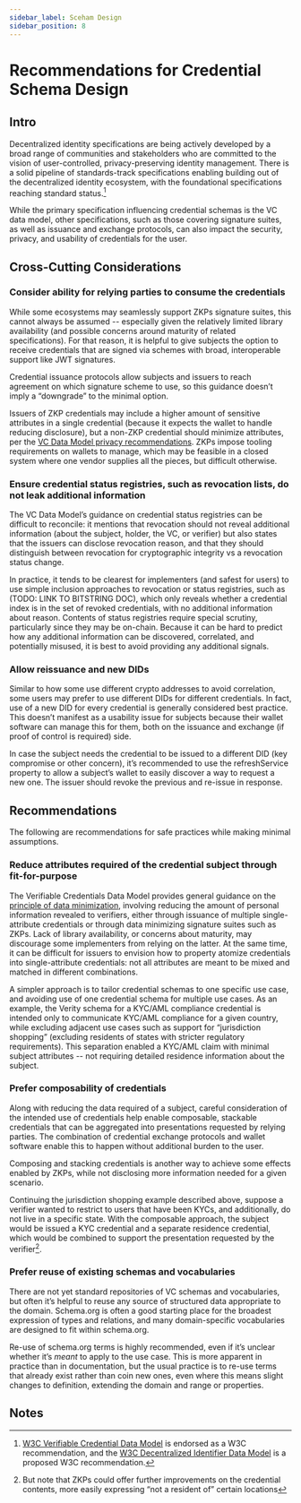 ```yaml
---
sidebar_label: Sceham Design
sidebar_position: 8
---
```


# Recommendations for Credential Schema Design

## Intro

Decentralized identity specifications are being actively developed by a broad range of communities and stakeholders who are committed to the vision of user-controlled, privacy-preserving identity management. There is a solid pipeline of standards-track specifications enabling building out of the decentralized identity ecosystem, with the foundational specifications reaching standard status.[^1]

While the primary specification influencing credential schemas is the VC data model, other specifications, such as those covering signature suites, as well as issuance and exchange protocols, can also impact the security, privacy, and usability of credentials for the user.

## Cross-Cutting Considerations

### Consider ability for relying parties to consume the credentials

While some ecosystems may seamlessly support ZKPs signature suites, this cannot always be assumed -- especially given the relatively limited library availability (and possible concerns around maturity of related specifications). For that reason, it is helpful to give subjects the option to receive credentials that are signed via schemes with broad, interoperable support like JWT signatures.

Credential issuance protocols allow subjects and issuers to reach agreement on which signature scheme to use, so this guidance doesn’t imply a “downgrade” to the minimal option.

Issuers of ZKP credentials may include a higher amount of sensitive attributes in a single credential (because it expects the wallet to handle reducing disclosure), but a non-ZKP credential should minimize attributes, per the [VC Data Model privacy recommendations](https://www.w3.org/TR/did-core/#privacy-considerations). ZKPs impose tooling requirements on wallets to manage, which may be feasible in a closed system where one vendor supplies all the pieces, but difficult otherwise.

### Ensure credential status registries, such as revocation lists, do not leak additional information

The VC Data Model’s guidance on credential status registries can be difficult to reconcile: it mentions that revocation should not reveal additional information (about the subject, holder, the VC, or verifier) but also states that the issuers can disclose revocation reason, and that they should distinguish between revocation for cryptographic integrity vs a revocation status change.

In practice, it tends to be clearest for implementers (and safest for users) to use simple inclusion approaches to revocation or status registries, such as (TODO: LINK TO BITSTRING DOC), which only reveals whether a credential index is in the set of revoked credentials, with no additional information about reason. Contents of status registries require special scrutiny, particularly since they may be on-chain. Because it can be hard to predict how any additional information can be discovered, correlated, and potentially misused, it is best to avoid providing any additional signals.

### Allow reissuance and new DIDs

Similar to how some use different crypto addresses to avoid correlation, some users may prefer to use different DIDs for different credentials. In fact, use of a new DID for every credential is generally considered best practice. This doesn’t manifest as a usability issue for subjects because their wallet software can manage this for them, both on the issuance and exchange (if proof of control is required) side.

In case the subject needs the credential to be issued to a different DID (key compromise or other concern), it’s recommended to use the refreshService property to allow a subject’s wallet to easily discover a way to request a new one. The issuer should revoke the previous and re-issue in response.

## Recommendations

The following are recommendations for safe practices while making minimal assumptions.

### Reduce attributes required of the credential subject through fit-for-purpose

The Verifiable Credentials Data Model provides general guidance on the [principle of data minimization](https://www.w3.org/TR/vc-data-model/#the-principle-of-data-minimization), involving reducing the amount of personal information revealed to verifiers, either through issuance of multiple single-attribute credentials or through data minimizing signature suites such as ZKPs. Lack of library availability, or concerns about maturity, may discourage some implementers from relying on the latter. At the same time, it can be difficult for issuers to envision how to property atomize credentials into single-attribute credentials: not all attributes are meant to be mixed and matched in different combinations.

A simpler approach is to tailor credential schemas to one specific use case, and avoiding use of one credential schema for multiple use cases. As an example, the Verity schema for a KYC/AML compliance credential is intended only to communicate KYC/AML compliance for a given country, while excluding adjacent use cases such as support for “jurisdiction shopping” (excluding residents of states with stricter regulatory requirements). This separation enabled a KYC/AML claim with minimal subject attributes -- not requiring detailed residence information about the subject.

### Prefer composability of credentials

Along with reducing the data required of a subject, careful consideration of the intended use of credentials help enable composable, stackable credentials that can be aggregated into presentations requested by relying parties. The combination of credential exchange protocols and wallet software enable this to happen without additional burden to the user.

Composing and stacking credentials is another way to achieve some effects enabled by ZKPs, while not disclosing more information needed for a given scenario.

Continuing the jurisdiction shopping example described above, suppose a verifier wanted to restrict to users that have been KYCs, and additionally, do not live in a specific state. With the composable approach, the subject would be issued a KYC credential and a separate residence credential, which would be combined to support the presentation requested by the verifier[^2].

### Prefer reuse of existing schemas and vocabularies

There are not yet standard repositories of VC schemas and vocabularies, but often it’s helpful to reuse any source of structured data appropriate to the domain. Schema.org is often a good starting place for the broadest expression of types and relations, and many domain-specific vocabularies are designed to fit within schema.org.

Re-use of schema.org terms is highly recommended, even if it’s unclear whether it’s _meant_ to apply to the use case. This is more apparent in practice than in documentation, but the usual practice is to re-use terms that already exist rather than coin new ones, even where this means slight changes to definition, extending the domain and range or properties.

<!-- Footnotes themselves at the bottom. -->

## Notes

[^1]: [W3C Verifiable Credential Data Model](https://www.w3.org/TR/vc-data-model/) is endorsed as a W3C recommendation, and the [W3C Decentralized Identifier Data Model](https://www.w3.org/TR/did-core/) is a proposed W3C recommendation.
[^2]: But note that ZKPs could offer further improvements on the credential contents, more easily expressing “not a resident of” certain locations
